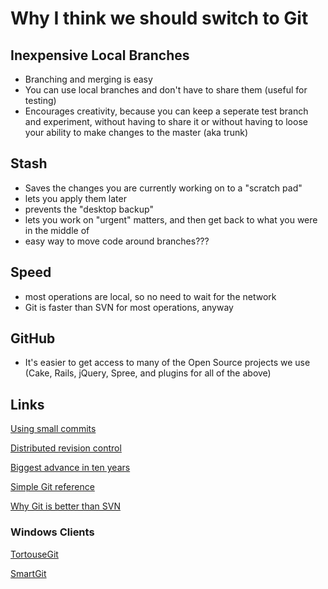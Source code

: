 # Why I think we should switch to Git

## Inexpensive Local Branches

* Branching and merging is easy
* You can use local branches and don't have to share them (useful for testing)
* Encourages creativity, because you can keep a seperate test branch and experiment, without having to share it or without having to loose your ability to make changes to the master (aka trunk)

## Stash

* Saves the changes you are currently working on to a "scratch pad"
* lets you apply them later
* prevents the "desktop backup"
* lets you work on "urgent" matters, and then get back to what you were in the middle of
* easy way to move code around branches???

## Speed

* most operations are local, so no need to wait for the network
* Git is faster than SVN for most operations, anyway

## GitHub

* It's easier to get access to many of the Open Source projects we use (Cake, Rails, jQuery, Spree, and plugins for all of the above)

## Links

[Using small commits](http://www.conifersystems.com/2008/11/05/the-benefits-of-small-commits/)

[Distributed revision control](http://en.wikipedia.org/wiki/Distributed_revision_control)

[Biggest advance in ten years](http://joelonsoftware.com/items/2010/03/17.html)

[Simple Git reference](http://gitref.org/)

[Why Git is better than SVN](http://whygitisbetterthanx.com/)

### Windows Clients

[TortouseGit](http://code.google.com/p/tortoisegit/)

[SmartGit](http://www.syntevo.com/smartgit/index.html)

